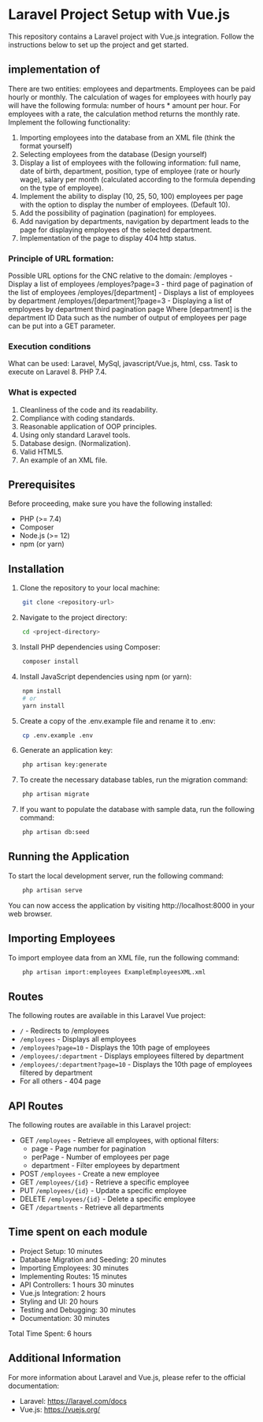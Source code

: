 # Laravel Project Setup with Vue.js

This repository contains a Laravel project with Vue.js integration. Follow the instructions below to set up the project and get started.

## implementation of
There are two entities: employees and departments. Employees can be paid hourly or monthly. The calculation of wages for employees with hourly pay will have the following formula: number of hours * amount per hour. For employees with a rate, the calculation method returns the monthly rate. Implement the following functionality:

1. Importing employees into the database from an XML file (think the format yourself)
2. Selecting employees from the database (Design yourself)
3. Display a list of employees with the following information: full name, date of birth, department, position, type of employee (rate or hourly wage), salary per month (calculated according to the formula depending on the type of employee).
4. Implement the ability to display (10, 25, 50, 100) employees per page with the option to display the number of employees. (Default 10).
5. Add the possibility of pagination (pagination) for employees.
6. Add navigation by departments, navigation by department leads to the page for displaying employees of the selected department.
7. Implementation of the page to display 404 http status.

### Principle of URL formation:
Possible URL options for the CNC relative to the domain:
/employes - Display a list of employees
/employes?page=3 - third page of pagination of the list of employees
/employes/[department] - Displays a list of employees by department
/employes/[department]?page=3 - Displaying a list of employees by department third pagination page
Where [department] is the department ID
Data such as the number of output of employees per page can be put into a GET parameter.

### Execution conditions
What can be used: Laravel, MySql, javascript/Vue.js, html, css.
Task to execute on Laravel 8. PHP 7.4.

### What is expected
1. Cleanliness of the code and its readability.
2. Compliance with coding standards.
3. Reasonable application of OOP principles.
4. Using only standard Laravel tools.
5. Database design. (Normalization).
6. Valid HTML5.
7. An example of an XML file.

## Prerequisites

Before proceeding, make sure you have the following installed:

- PHP (>= 7.4)
- Composer
- Node.js (>= 12)
- npm (or yarn)

## Installation

1. Clone the repository to your local machine:
```bash
    git clone <repository-url>
```
2. Navigate to the project directory:
```bash
    cd <project-directory>
```
3. Install PHP dependencies using Composer:
```bash
    composer install
```
4. Install JavaScript dependencies using npm (or yarn):
```bash
    npm install
    # or
    yarn install
```
5. Create a copy of the .env.example file and rename it to .env:
```bash
    cp .env.example .env
```

6. Generate an application key:
```bash
    php artisan key:generate
```

7. To create the necessary database tables, run the migration command:
```bash
    php artisan migrate
```

7. If you want to populate the database with sample data, run the following command:
```bash
    php artisan db:seed
```
## Running the Application
To start the local development server, run the following command:
```bash
    php artisan serve
```
You can now access the application by visiting http://localhost:8000 in your web browser.

## Importing Employees
To import employee data from an XML file, run the following command:

```bash
    php artisan import:employees ExampleEmployeesXML.xml
```

## Routes
The following routes are available in this Laravel Vue project:

* `/` - Redirects to /employees
* `/employees` - Displays all employees
* `/employees?page=10` - Displays the 10th page of employees
* `/employees/:department` - Displays employees filtered by department
* `/employees/:department?page=10` - Displays the 10th page of employees filtered by department
* For all others - 404 page

## API Routes
The following routes are available in this Laravel project:

* GET `/employees` - Retrieve all employees, with optional filters:
    *  page - Page number for pagination
    *  perPage - Number of employees per page
    *  department - Filter employees by department
* POST `/employees` - Create a new employee
* GET `/employees/{id}` - Retrieve a specific employee
* PUT `/employees/{id}` - Update a specific employee
* DELETE `/employees/{id}` - Delete a specific employee
* GET `/departments` - Retrieve all departments

## Time spent on each module
* Project Setup: 10 minutes
* Database Migration and Seeding: 20 minutes
* Importing Employees: 30 minutes
* Implementing Routes: 15 minutes
* API Controllers: 1 hours 30 minutes
* Vue.js Integration: 2 hours
* Styling and UI: 20 hours
* Testing and Debugging: 30 minutes
* Documentation: 30 minutes

Total Time Spent: 6 hours

## Additional Information
For more information about Laravel and Vue.js, please refer to the official documentation:

* Laravel: https://laravel.com/docs
* Vue.js: https://vuejs.org/